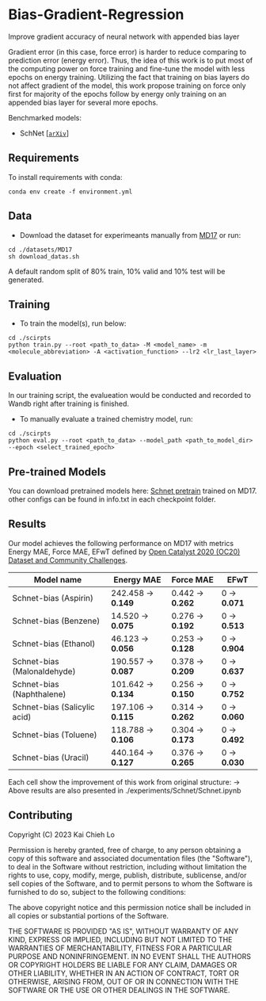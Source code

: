 # Bias-Gradient-Regression
Improve gradient accuracy of neural network with appended bias layer

Gradient error (in this case, force error) is harder to reduce comparing to prediction error (energy error). Thus, the idea of this work is to put most of the computing power on force training and fine-tune the model with less epochs on energy training. Utilizing the fact that training on bias layers do not affect gradient of the model, this work propose training on force only first for majority of the epochs follow by energy only training on an appended bias layer for several more epochs. 

Benchmarked models: 
- SchNet [[`arXiv`](https://arxiv.org/abs/1706.08566)] 

## Requirements
To install requirements with conda:
```setup
conda env create -f environment.yml
```

## Data
- Download the dataset for experimeants manually from [MD17](http://www.sgdml.org/#datasets) or run:
```download
cd ./datasets/MD17 
sh download_datas.sh 
```
A default random split of 80% train, 10% valid and 10% test will be generated.  

## Training
- To train the model(s), run below:
```train
cd ./scirpts
python train.py --root <path_to_data> -M <model_name> -m <molecule_abbreviation> -A <activation_function> --lr2 <lr_last_layer>
```

## Evaluation
In our training script, the evalueation would be conducted and recorded to Wandb right after training is finished.  
- To manually evaluate a trained chemistry model, run:
```eval
cd ./scirpts
python eval.py --root <path_to_data> --model_path <path_to_model_dir> --epoch <select_trained_epoch>
```

## Pre-trained Models
You can download pretrained models here:
[Schnet pretrain](https://drive.google.com/drive/folders/1PXVkEkVWZP1oDGIpjUtK2gvTSpJgB55x?usp=sharing) trained on MD17. 
other configs can be found in info.txt in each checkpoint folder.

## Results
Our model achieves the following performance on MD17 with metrics Energy MAE, Force MAE, EFwT defined by [Open Catalyst 2020 (OC20) Dataset and Community Challenges](https://opencatalystproject.org/leaderboard.html).

| Model name                   | Energy MAE           | Force MAE          | EFwT           |
| ---------------------------- |--------------------- | ------------------ | -------------- |
| Schnet-bias (Aspirin)        | 242.458 -> **0.149** | 0.442 -> **0.262** | 0 -> **0.071** |
| Schnet-bias (Benzene)        | 14.520 -> **0.075**  | 0.276 -> **0.192** | 0 -> **0.513** |
| Schnet-bias (Ethanol)        | 46.123 -> **0.056**  | 0.253 -> **0.128** | 0 -> **0.904** |
| Schnet-bias (Malonaldehyde)  | 190.557 -> **0.087** | 0.378 -> **0.209** | 0 -> **0.637** |
| Schnet-bias (Naphthalene)    | 101.642 -> **0.134** | 0.256 -> **0.150** | 0 -> **0.752** |
| Schnet-bias (Salicylic acid) | 197.106 -> **0.115** | 0.314 -> **0.262** | 0 -> **0.060** |
| Schnet-bias (Toluene)        | 118.788 -> **0.106** | 0.304 -> **0.173** | 0 -> **0.492** |
| Schnet-bias (Uracil)         | 440.164 -> **0.127** | 0.376 -> **0.265** | 0 -> **0.030** |

Each cell show the improvement of this work from original structure: <original model error> -> <biased model error>
Above results are also presented in ./experiments/Schnet/Schnet.ipynb

## Contributing
Copyright (C) 2023 Kai Chieh Lo

Permission is hereby granted, free of charge, to any person obtaining a copy of this software and associated documentation files (the "Software"), to deal in the Software without restriction, including without limitation the rights to use, copy, modify, merge, publish, distribute, sublicense, and/or sell copies of the Software, and to permit persons to whom the Software is furnished to do so, subject to the following conditions:

The above copyright notice and this permission notice shall be included in all copies or substantial portions of the Software.

THE SOFTWARE IS PROVIDED "AS IS", WITHOUT WARRANTY OF ANY KIND, EXPRESS OR IMPLIED, INCLUDING BUT NOT LIMITED TO THE WARRANTIES OF MERCHANTABILITY, FITNESS FOR A PARTICULAR PURPOSE AND NONINFRINGEMENT. IN NO EVENT SHALL THE AUTHORS OR COPYRIGHT HOLDERS BE LIABLE FOR ANY CLAIM, DAMAGES OR OTHER LIABILITY, WHETHER IN AN ACTION OF CONTRACT, TORT OR OTHERWISE, ARISING FROM, OUT OF OR IN CONNECTION WITH THE SOFTWARE OR THE USE OR OTHER DEALINGS IN THE SOFTWARE.

